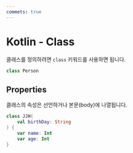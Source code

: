 ```yaml
---
commets: true
---
```


# Kotlin - Class

클래스를 정의하려면 `class` 키워드를 사용하면 됩니다.

```kotlin
class Person
```

## Properties

클래스의 속성은 선언하거나 본문(body)에 나열됩니다.

```kotlin
class JJH(
    val birthDay: String
) {
    var name: Int
    var age: Int
}
```
